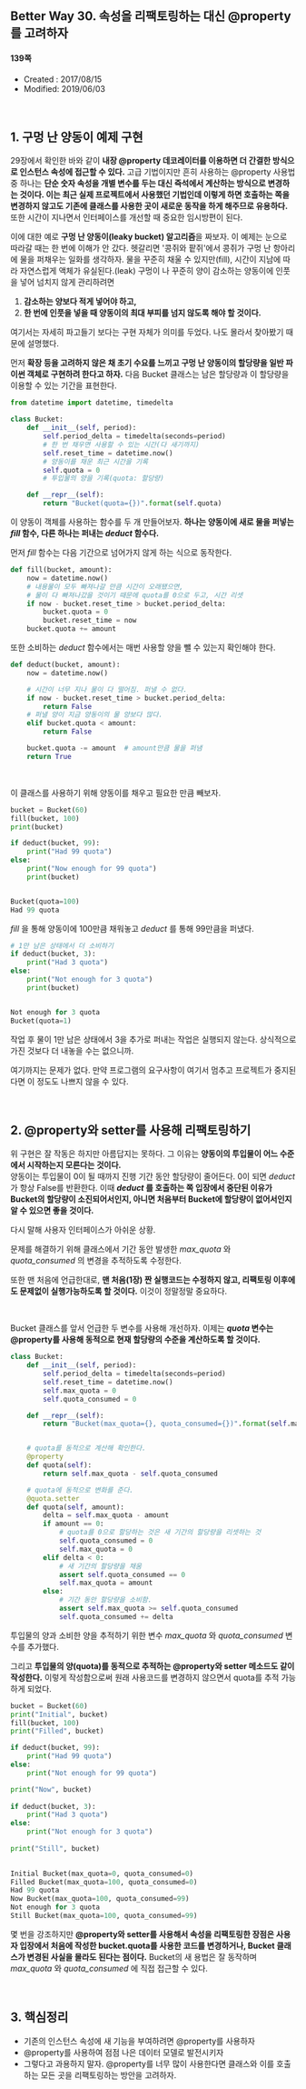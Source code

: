 ## Better Way 30. 속성을 리팩토링하는 대신 @property를 고려하자

#### 139쪽

* Created : 2017/08/15
* Modified: 2019/06/03 


<br>

## 1. 구멍 난 양동이 예제 구현

29장에서 확인한 바와 같이 **내장 @property 데코레이터를 이용하면 더 간결한 방식으로 인스턴스 속성에 접근할 수 있다.** 고급 기법이지만 흔히 사용하는 @property 사용법 중 하나는 **단순 숫자 속성을 개별 변수를 두는 대신 즉석에서 계산하는 방식으로 변경하는 것이다. 이는 최근 실제 프로젝트에서 사용했던 기법인데 이렇게 하면 호출하는 쪽을 변경하지 않고도 기존에 클래스를 사용한 곳이 새로운 동작을 하게 해주므로 유용하다.** 또한 시간이 지나면서 인터페이스를 개선할 때 중요한 임시방편이 된다.  

이에 대한 예로 **구멍 난 양동이(leaky bucket) 알고리즘**을 짜보자. 이 예제는 눈으로 따라갈 때는 한 번에 이해가 안 갔다. 헷갈리면 '콩쥐와 팥쥐'에서 콩쥐가 구멍 난 항아리에 물을 퍼채우는 일화를 생각하자. 물을 꾸준히 채울 수 있지만(fill), 시간이 지남에 따라 자연스럽게 액체가 유실된다.(leak) 구멍이 나 꾸준히 양이 감소하는 양동이에 인풋을 넣어 넘치지 않게 관리하려면

1. **감소하는 양보다 적게 넣어야 하고,**
1. **한 번에 인풋을 넣을 때 양동이의 최대 부피를 넘지 않도록 해야 할 것이다.**

여기서는 자세히 파고들기 보다는 구현 자체가 의미를 두었다. 나도 몰라서 찾아봤기 때문에 설명했다.

먼저 **확장 등을 고려하지 않은 채 초기 수요를 느끼고 구멍 난 양동이의 할당량을 일반 파이썬 객체로 구현하려 한다고 하자.** 다음 Bucket 클래스는 남은 할당량과 이 할당량을 이용할 수 있는 기간을 표현한다.


```python
from datetime import datetime, timedelta

class Bucket:
    def __init__(self, period):
        self.period_delta = timedelta(seconds=period)
        # 한 번 채우면 사용할 수 있는 시간(다 새기까지)
        self.reset_time = datetime.now()
        # 양동이를 채운 최근 시간을 기록
        self.quota = 0
        # 투입물의 양을 기록(quota: 할당량)

    def __repr__(self):
        return "Bucket(quota={})".format(self.quota)
```


이 양동이 객체를 사용하는 함수를 두 개 만들어보자. **하나는 양동이에 새로 물을 퍼넣는 _fill_ 함수, 다른 하나는 퍼내는 _deduct_ 함수다.**

먼저 _fill_ 함수는 다음 기간으로 넘어가지 않게 하는 식으로 동작한다.

```python
def fill(bucket, amount):
    now = datetime.now()
    # 내용물이 모두 빠져나갈 만큼 시간이 오래됐으면,
    # 물이 다 빠져나갔을 것이기 때문에 quota를 0으로 두고, 시간 리셋
    if now - bucket.reset_time > bucket.period_delta:
        bucket.quota = 0
        bucket.reset_time = now
    bucket.quota += amount
```


또한 소비하는 _deduct_ 함수에서는 매번 사용할 양을 뺄 수 있는지 확인해야 한다.


```python
def deduct(bucket, amount):
    now = datetime.now()

    # 시간이 너무 지나 물이 다 떨어짐. 퍼낼 수 없다.
    if now - bucket.reset_time > bucket.period_delta:
        return False
    # 퍼낼 양이 지금 양동이의 물 양보다 많다.
    elif bucket.quota < amount:
        return False

    bucket.quota -= amount  # amount만큼 물을 퍼냄
    return True
```

<br>


이 클래스를 사용하기 위해 양동이를 채우고 필요한 만큼 빼보자.

```python
bucket = Bucket(60)
fill(bucket, 100)
print(bucket)

if deduct(bucket, 99):
    print("Had 99 quota")
else:
    print("Now enough for 99 quota")
    print(bucket)


Bucket(quota=100)
Had 99 quota
```

_fill_ 을 통해 양동이에 100만큼 채워놓고 _deduct_ 를 통해 99만큼을 퍼냈다.

```python
# 1만 남은 상태에서 더 소비하기
if deduct(bucket, 3):
    print("Had 3 quota")
else:
    print("Not enough for 3 quota")
    print(bucket)


Not enough for 3 quota
Bucket(quota=1)
```

작업 후 물이 1만 남은 상태에서 3을 추가로 퍼내는 작업은 실행되지 않는다. 상식적으로 가진 것보다 더 내놓을 수는 없으니까.

여기까지는 문제가 없다. 만약 프로그램의 요구사항이 여기서 멈추고 프로젝트가 중지된다면 이 정도도 나쁘지 않을 수 있다.

<br>


## 2. @property와 setter를 사용해 리팩토링하기

위 구현은 잘 작동은 하지만 아름답지는 못하다. 그 이유는 **양동이의 투입물이 어느 수준에서 시작하는지 모른다는 것이다.**  
양동이는 투입물이 0이 될 때까지 진행 기간 동안 할당량이 줄어든다. 0이 되면 _deduct_ 가 항상 False를 반환한다. 이때 **_deduct_ 를 호출하는 쪽 입장에서 중단된 이유가 Bucket의 할당량이 소진되어서인지, 아니면 처음부터 Bucket에 할당량이 없어서인지 알 수 있으면 좋을 것이다.**

다시 말해 사용자 인터페이스가 아쉬운 상황.  

문제를 해결하기 위해 클래스에서 기간 동안 발생한 _max\_quota_ 와 _quota\_consumed_ 의 변경을 추적하도록 수정한다.  

또한 맨 처음에 언급한대로, **맨 처음(1장) 짠 실행코드는 수정하지 않고, 리팩토링 이후에도 문제없이 실행가능하도록 할 것이다.** 이것이 정말정말 중요하다.

<br>

Bucket 클래스를 앞서 언급한 두 변수를 사용해 개선하자. 이제는 **_quota_ 변수는 @property를 사용해 동적으로 현재 할당량의 수준을 계산하도록 할 것이다.**

```python
class Bucket:
    def __init__(self, period):
        self.period_delta = timedelta(seconds=period)
        self.reset_time = datetime.now()
        self.max_quota = 0
        self.quota_consumed = 0

    def __repr__(self):
        return "Bucket(max_quota={}, quota_consumed={})".format(self.max_quota, self.quota_consumed)


    # quota를 동적으로 계산해 확인한다.
    @property
    def quota(self):
        return self.max_quota - self.quota_consumed

    # quota에 동적으로 변화를 준다.
    @quota.setter
    def quota(self, amount):
        delta = self.max_quota - amount
        if amount == 0:
            # quota를 0으로 할당하는 것은 새 기간의 할당량을 리셋하는 것
            self.quota_consumed = 0
            self.max_quota = 0
        elif delta < 0:
            # 새 기간의 할당량을 채움
            assert self.quota_consumed == 0
            self.max_quota = amount
        else:
            # 기간 동안 할당량을 소비함.
            assert self.max_quota >= self.quota_consumed
            self.quota_consumed += delta
```

투입물의 양과 소비한 양을 추적하기 위한 변수 _max\_quota_ 와 _quota\_consumed_ 변수를 추가했다.  

그리고 **투입물의 양(quota)를 동적으로 추적하는 @property와 setter 메소드도 같이 작성한다.** 이렇게 작성함으로써 원래 사용코드를 변경하지 않으면서 quota를 추적 가능하게 되었다.  

```python
bucket = Bucket(60)
print("Initial", bucket)
fill(bucket, 100)
print("Filled", bucket)

if deduct(bucket, 99):
    print("Had 99 quota")
else:
    print("Not enough for 99 quota")

print("Now", bucket)
   
if deduct(bucket, 3):
    print("Had 3 quota")
else:
    print("Not enough for 3 quota")
        
print("Still", bucket)

   
Initial Bucket(max_quota=0, quota_consumed=0)
Filled Bucket(max_quota=100, quota_consumed=0)
Had 99 quota
Now Bucket(max_quota=100, quota_consumed=99)
Not enough for 3 quota
Still Bucket(max_quota=100, quota_consumed=99)
```

몇 번을 강조하지만 **@property와 setter를 사용해서 속성을 리팩토링한 장점은 사용자 입장에서 처음에 작성한 bucket.quota를 사용한 코드를 변경하거나, Bucket 클래스가 변경된 사실을 몰라도 된다는 점이다.** Bucket의 새 용법은 잘 동작하며 _max\_quota_ 와 _quota\_consumed_ 에 직접 접근할 수 있다.  


<br>

## 3. 핵심정리

* 기존의 인스턴스 속성에 새 기능을 부여하려면 @property를 사용하자
* @property를 사용하여 점점 나은 데이터 모델로 발전시키자
* 그렇다고 과용하지 말자. @property를 너무 많이 사용한다면 클래스와 이를 호출하는 모든 곳을 리팩토링하는 방안을 고려하자.
